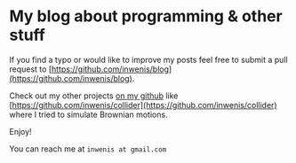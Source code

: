 # My blog about programming & other stuff

If you find a typo or would like to improve my posts feel free to submit a pull request to [https://github.com/inwenis/blog](https://github.com/inwenis/blog).

Check out my other projects [on my github](https://github.com/inwenis) like [https://github.com/inwenis/collider](https://github.com/inwenis/collider) where I tried to simulate Brownian motions.

Enjoy!

You can reach me at `inwenis at gmail.com`
